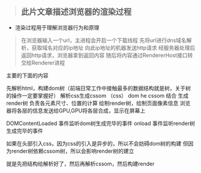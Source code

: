 > ## 此片文章描述浏览器的渲染过程

* 渲染过程用于理解浏览器行为和原理

>  在浏览器输入一个url，主进程会开启一个下载线程
   先将url进行dns域名解析，获取域名对应的ip地址
   向此ip地址的机器发送http请求
   经服务器处理后返回http请求，浏览器拿到返回内容
   随后将内容通过RendererHost接口转交给Renderer进程

   主要的下面的内容

   先解析html，构建dom树（前端日常工作中接触最多的数据结构就是树，关于树的操作一定要掌握好）
   解析css生成cssom （css）
   dom he cssom 结合 生成render树 负责各元素尺寸、位置的计算
   绘制render树，绘制页面像素信息
   浏览器将各层的信息发送给GPU,GPU将各层合成，显示在屏幕上


   DOMContentLoaded 事件监听dom树生成完毕的事件
   onload 事件监听render树生成完毕的事件

   如果在头部引入css，因为css的引入是异步的，所以不会妨碍dom树的构建
   但因为render树依赖cssom树，所以会影响render树的建立

   就是先把结构给解析好了，然后再解析cssom，然后构建render


   
   